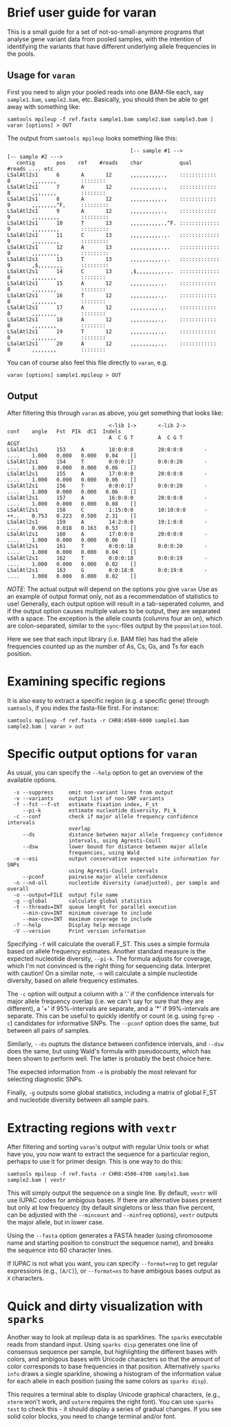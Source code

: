 # Brief user guide for varan

This is a small guide for a set of not-so-small-anymore programs that
analyse gene variant data from pooled samples, with the intention of
identifying the variants that have different underlying allele
frequencies in the pools.

## Usage for `varan`

First you need to align your pooled reads into one BAM-file each, say
`sample1.bam`, `sample2.bam`, etc.
Basically, you should then be able to get away with something like:

~~~~~~
samtools mpileup -f ref.fasta sample1.bam sample2.bam sample3.bam | varan [options] > OUT
~~~~~~

The output from `samtools mpileup` looks something like this:

~~~~~~
                                        [-- sample #1 -->               [-- sample #2 --->    
   contig       pos    ref    #reads    char            qual            #reads .... etc
LSalAtl2s1      6       A       12      ,,,,,,,,,,.,    ::::::::::::    8       ,,,,,,,,        ::::::::
LSalAtl2s1      7       A       12      ,,,,,,,,,,.,    ::::::::::::    8       ,,,,,,,,        ::::::::
LSalAtl2s1      8       A       12      ,,,,,,,,,,.,    ::::::::::::    9       ,,,,,,,,^F,     :::::::::
LSalAtl2s1      9       A       12      ,,,,,,,,,,.,    ::::::::::::    9       ,,,,,,,,,       :::::::::
LSalAtl2s1      10      T       13      ,,,,,,,,,,.,^F. :::::::::::::   9       ,,,,,,,,,       :::::::::
LSalAtl2s1      11      C       13      ,,,,,,,,,,.,.   :::::::::::::   9       ,,,,,,,,,       :::::::::
LSalAtl2s1      12      A       13      ,,,,,,,,,,.,.   :::::::::::::   9       ,,,,,,,,,       :::::::::
LSalAtl2s1      13      T       13      ,,,,,,,,,,.,.   :::::::::::::   9       ,$,,,,,,,,      :::::::::
LSalAtl2s1      14      C       13      ,$,,,,,,,,,.,.  :::::::::::::   8       ,,,,,,,,        ::::::::
LSalAtl2s1      15      A       12      ,,,,,,,,,.,.    ::::::::::::    8       ,,,,,,,,        ::::::::
LSalAtl2s1      16      T       12      ,,,,,,,,,.,.    ::::::::::::    8       ,,,,,,,,        ::::::::
LSalAtl2s1      17      A       12      ,,,,,,,,,.,.    ::::::::::::    8       ,,,,,,,,        ::::::::
LSalAtl2s1      18      A       12      ,,,,,,,,,.,.    ::::::::::::    8       ,,,,,,,,        ::::::::
LSalAtl2s1      19      T       12      ,,,,,,,,,.,.    ::::::::::::    8       ,,,,,,,,        ::::::::
LSalAtl2s1      20      A       12      ,,,,,,,,,.,.    ::::::::::::    8       ,,,,,,,,        ::::::::
~~~~~~

You can of course also feel this file directly to `varan`, e.g.

~~~~~~
varan [options] sample1.mpileup > OUT
~~~~~~

## Output

After filtering this through `varan` as above, you get something that
looks like:

~~~~~~
                                 <-lib 1->       <-lib 2->              conf    angle   Fst  PIk  dCI  Indels
                                 A  C G T        A  C G T               ACGT    
LSalAtl2s1      153     A        18:0:0:0        20:0:0:0       -       ....    1.000   0.000   0.000   0.04    []
LSalAtl2s1      154     T        0:0:0:17        0:0:0:20       -       ....    1.000   0.000   0.000   0.06    []
LSalAtl2s1      155     A        17:0:0:0        20:0:0:0       -       ....    1.000   0.000   0.000   0.06    []
LSalAtl2s1      156     T        0:0:0:17        0:0:0:20       -       ....    1.000   0.000   0.000   0.06    []
LSalAtl2s1      157     A        16:0:0:0        20:0:0:0       -       ....    1.000   0.000   0.000   0.08    []
LSalAtl2s1      158     C        1:15:0:0        10:10:0:0      -       ++..    0.753   0.223   0.500   2.31    []
LSalAtl2s1      159     A        14:2:0:0        19:1:0:0       -       ....    0.996   0.018   0.163   0.53    []
LSalAtl2s1      160     A        17:0:0:0        20:0:0:0       -       ....    1.000   0.000   0.000   0.06    []
LSalAtl2s1      161     T        0:0:0:18        0:0:0:20       -       ....    1.000   0.000   0.000   0.04    []
LSalAtl2s1      162     T        0:0:0:18        0:0:0:19       -       ....    1.000   0.000   0.000   0.02    []
LSalAtl2s1      163     G        0:0:18:0        0:0:19:0       -       ....    1.000   0.000   0.000   0.02    []

~~~~~~

*NOTE*: The actual output will depend on the options you give `varan`
Use as an example of output format only, not as a recommendation of
statistics to use!  Generally, each output option will result in a
tab-seperated column, and if the output option causes multiple values
to be output, they are separated with a space.  The exception is the
allele counts (columns four an on), which are colon-separated, similar
to the `sync`-files output by the `popoolation` tool.

Here we see that each input library (i.e. BAM file) has had the allele frequencies counted
up as the number of As, Cs, Gs, and Ts for each position.

# Examining specific regions

It is also easy to extract a specific region (e.g. a specific gene)
through `samtools`, if you index the fasta-file first.  For instance:

    samtools mpileup -f ref.fasta -r CHR8:4500-6000 sample1.bam sample2.bam | varan > out

# Specific output options for `varan`

As usual, you can specify the `--help` option to get an overview of
the available options.

~~~~~~
  -s --suppress     omit non-variant lines from output
  -v --variants     output list of non-SNP variants
  -f --fst --f-st   estimate fixation index, F_st
     --pi-k         estimate nucleotide diversity, Pi_k
  -c --conf         check if major allele frequency confidence intervals
                    overlap
     --ds           distance between major allele frequency confidence
                    intervals, using Agresti-Coull
     --dsw          lower bound for distance between major allele
                    frequencies, using Wald
  -e --esi          output conservative expected site information for SNPs
                    using Agresti-Coull intervals
     --pconf        pairwise major allele confidence
  -n --nd-all       nucleotide diversity (unadjusted), per sample and overall
  -o --output=FILE  output file name
  -g --global       calculate global statistics
  -t --threads=INT  queue lenght for parallel execution
     --min-cov=INT  minimum coverage to include
     --max-cov=INT  maximum coverage to include
  -? --help         Display help message
  -V --version      Print version information
~~~~~~

Specifying `-f` will calculate the overall F_ST.  This uses a simple
formula based on allele frequency estimates.  Another standard measure
is the expected nucleotide diversity, `--pi-k`.  The formula adjusts
for coverage, which I'm not convinced is the right thing for
sequencing data.  Interpret with caution!  On a similar note, `-n`
will calculate a simple nucleotide diversity, based on allele
frequency estimates.

The `-c` option will output a column with a '.' if the confidence
intervals for major allele frequency overlap (i.e. we can't say for
sure that they are different), a '+' if 95%-intervals are separate,
and a '*' if 99%-intervals are separate.  This can be useful to
quickly identify or count (e.g. using `fgrep -c`) candidates for
informative SNPs.  The `--pconf` option does the same, but between all
pairs of samples.

Similarly, `--ds` ouptuts the distance between confidence intervals,
and `--dsw` does the same, but using Wald's formula with pseudocounts,
which has been shown to perform well.  The latter is probably the best
choice here.

The expected information from `-e` is probably the most relevant for
selecting diagnostic SNPs.

Finally, `-g` outputs some global statistics, including a matrix of
global F_ST and nucleotide diversity between all sample pairs.

# Extracting regions with `vextr`

After filtering and sorting `varan`'s output with regular Unix tools
or what have you, you now want to extract the sequence for a
particular region, perhaps to use it for primer design.  This is one
way to do this:

    samtools mpileup -f ref.fasta -r CHR8:4500-4700 sample1.bam sample2.bam | vextr

This will simply output the sequence on a single line.  By default,
`vextr` will use IUPAC codes for ambigous bases.  If there are alternative
bases present but only at low frequency (by default singletons or less
than five percent, can be adjusted with the `--mincount` and
`--minfreq` options), `vextr` outputs the major allele, but in lower
case.

Using the `--fasta` option generates a FASTA header (using chromosome
name and starting position to construct the sequence name), and breaks
the sequence into 60 character lines.

If IUPAC is not what you want, you can specify `--format=reg` to get
regular expressions (e.g., `[A/C]`), or `--format=xs` to have ambigous
bases output as `X` characters.

# Quick and dirty visualization with `sparks`

Another way to look at mpileup data is as sparklines.  The `sparks`
executable reads from standard input.  Using `sparks disp` generates
one line of consensus sequence per sample, but highlighting the
different bases with colors, and ambigous bases with Unicode
characters so that the amount of color corresponds to base frequencies
in that position.  Alternatively `sparks info` draws a single
sparkline, showing a histogram of the information value for each
allele in each position (using the same colors as `sparks disp`).

This requires a terminal able to display Unicode graphical characters,
(e.g., `xterm` won't work, and `uxterm` requires the right font). You
can use `sparks test` to check this - it should display a series of
gradual changes.  If you see solid color blocks, you need to change
terminal and/or font.



